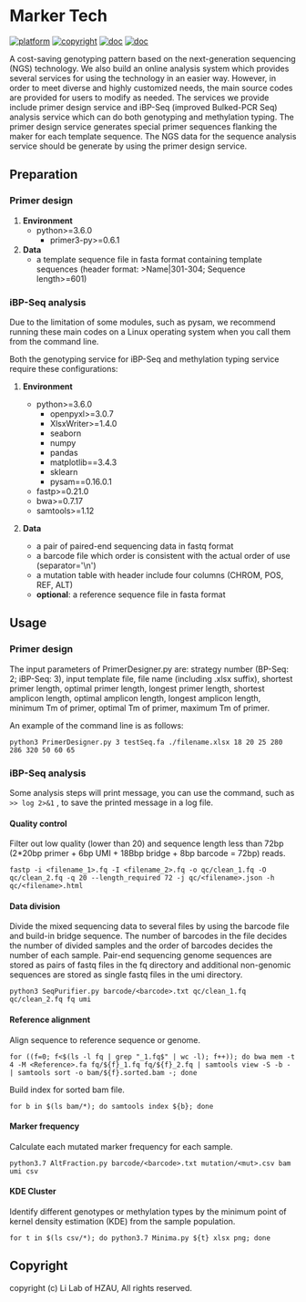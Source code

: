 # Marker Tech

[![platform](https://img.shields.io/badge/platform-Website-blue)](http://zeasystemsbio.hzau.edu.cn:8080/) [![copyright](https://img.shields.io/badge/copyright-LiLab-%23298850)](https://faculty.hzau.edu.cn/lilin12/zh_CN/index.htm) [![doc](https://img.shields.io/badge/doc-Primer-red)](https://github.com/9-34platform/MarkerTech/blob/master/PrimerDesigner/引物设计开发文档.md) [![doc](https://img.shields.io/static/v1?label=doc&message=iBP-Seq&color=red)](https://github.com/9-34platform/MarkerTech/blob/master/iBP-Seq/iBP-Seq%20开发文档.md) 

A cost-saving genotyping pattern based on the next-generation sequencing (NGS) technology. We also build an online analysis system which provides several services for using the technology in an easier way. However, in order to meet diverse and highly customized needs, the main source codes are provided for users to modify as needed. The services we provide include primer design service and iBP-Seq (improved Bulked-PCR Seq) analysis service which can do both genotyping and methylation typing. The primer design service generates special primer sequences flanking the maker for each template sequence. The NGS data for the sequence analysis service should be generate by using the primer design service. 

## Preparation

### Primer design

1. **Environment**
   - python>=3.6.0
     - primer3-py>=0.6.1
3. **Data**
   - a template sequence file in fasta format containing template sequences (header format: \>Name|301-304; Sequence length>=601)

### iBP-Seq analysis

Due to the limitation of some modules, such as pysam, we recommend running these main codes on a Linux operating system when you call them from the command line. 

Both the genotyping service for iBP-Seq and methylation typing service require these configurations: 

1. **Environment**
   - python>=3.6.0
     - openpyxl>=3.0.7
     - XlsxWriter>=1.4.0
     - seaborn
     - numpy
     - pandas
     - matplotlib==3.4.3
     - sklearn
     - pysam==0.16.0.1
   - fastp>=0.21.0
   - bwa>=0.7.17
   - samtools>=1.12
   
3. **Data**
   - a pair of paired-end sequencing data in fastq format
   - a barcode file which order is consistent with the actual order of use (separator='\n')
   - a mutation table with header include four columns (CHROM, POS, REF, ALT)
   - **optional**: a reference sequence file in fasta format 

## Usage

### Primer design

The input parameters of PrimerDesigner.py are: strategy number (BP-Seq: 2; iBP-Seq: 3), input template file, file name (including .xlsx suffix), shortest primer length, optimal primer length, longest primer length, shortest amplicon length, optimal amplicon length, longest amplicon length, minimum Tm of primer, optimal Tm of primer, maximum Tm of primer. 

An example of the command line is as follows: 

~~~shell
python3 PrimerDesigner.py 3 testSeq.fa ./filename.xlsx 18 20 25 280 286 320 50 60 65
~~~

### iBP-Seq analysis

Some analysis steps will print message, you can use the command, such as `>> log 2>&1` , to save the printed message in a log file. 

#### Quality control

Filter out low quality (lower than 20) and sequence length less than 72bp (2*20bp primer + 6bp UMI + 18Bbp bridge + 8bp barcode = 72bp) reads. 

~~~shell
fastp -i <filename_1>.fq -I <filename_2>.fq -o qc/clean_1.fq -O qc/clean_2.fq -q 20 --length_required 72 -j qc/<filename>.json -h qc/<filename>.html
~~~

#### Data division

Divide the mixed sequencing data to several files by using the barcode file and build-in bridge sequence. The number of barcodes in the file decides the number of divided samples and the order of barcodes decides the number of each sample. Pair-end sequencing genome sequences are stored as pairs of fastq files in the fq directory and additional non-genomic sequences are stored as single fastq files in the umi directory. 

~~~shell
python3 SeqPurifier.py barcode/<barcode>.txt qc/clean_1.fq qc/clean_2.fq fq umi
~~~

#### Reference alignment

Align sequence to reference sequence or genome. 

~~~shell
for ((f=0; f<$(ls -l fq | grep "_1.fq$" | wc -l); f++)); do bwa mem -t 4 -M <Reference>.fa fq/${f}_1.fq fq/${f}_2.fq | samtools view -S -b - | samtools sort -o bam/${f}.sorted.bam -; done
~~~

Build index for sorted bam file. 

~~~shell
for b in $(ls bam/*); do samtools index ${b}; done
~~~

#### Marker frequency

Calculate each mutated marker frequency for each sample. 

~~~shell
python3.7 AltFraction.py barcode/<barcode>.txt mutation/<mut>.csv bam umi csv
~~~

#### KDE Cluster

Identify different genotypes or methylation types by the minimum point of kernel density estimation (KDE) from the sample population. 

~~~shell
for t in $(ls csv/*); do python3.7 Minima.py ${t} xlsx png; done
~~~

## Copyright

copyright (c) Li Lab of HZAU, All rights reserved. 
